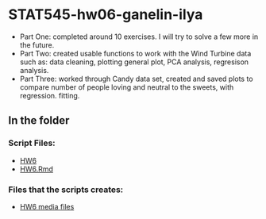 # STAT545-hw06-ganelin-ilya


- Part One: completed around 10 exercises. I will try to solve a few more in the future.
- Part Two: created usable functions to work with the Wind Turbine data such as: data cleaning, plotting general plot, PCA analysis, regresison analysis.
- Part Three: worked through Candy data set, created and saved plots to compare number of people loving and neutral to the sweets, with regression. fitting.


## In the folder

### Script Files:

- [HW6](https://github.com/ilgan/STAT545-hw-ganelin-ilya/blob/master/HW6/HW6.md)
- [HW6.Rmd](https://github.com/ilgan/STAT545-hw-ganelin-ilya/blob/master/HW6/HW6.Rmd)

### Files that the scripts creates:

- [HW6 media files](https://github.com/ilgan/STAT545-hw-ganelin-ilya/blob/master/HW6/media)
